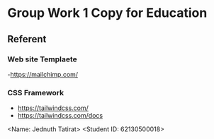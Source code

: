 # Group Work 1 Copy for Education
## Referent

### Web site Templaete
-https://mailchimp.com/

### CSS Framework
- https://tailwindcss.com/
- https://tailwindcss.com/docs

<Name: Jednuth Tatirat>
<Student ID: 62130500018>
